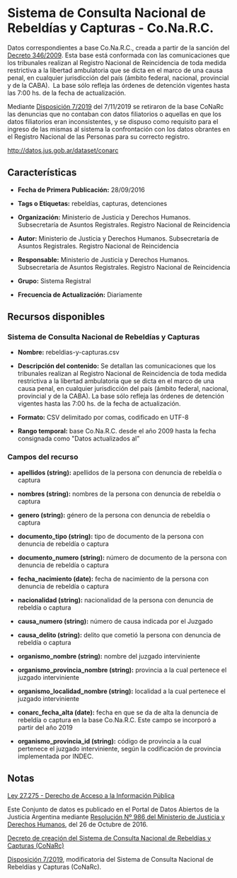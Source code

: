 Sistema de Consulta Nacional de Rebeldías y Capturas - Co.Na.R.C.
======================================================================

Datos correspondientes a base Co.Na.R.C., creada a partir de la sanción del [Decreto 346/2009](http://servicios.infoleg.gob.ar/infolegInternet/anexos/150000-154999/152565/norma.htm). Esta base está conformada con las comunicaciones que los tribunales realizan al Registro Nacional de Reincidencia de toda medida restrictiva a la libertad ambulatoria que se dicta en el marco de una causa penal, en cualquier jurisdicción del país (ámbito federal, nacional, provincial y de la CABA).  La base sólo refleja las órdenes de detención vigentes hasta las 7:00 hs. de la fecha de actualización.

Mediante [Disposición 7/2019](https://www.boletinoficial.gob.ar/detalleAviso/primera/220895/20191107) del 7/11/2019 se retiraron de la base CoNaRc las denuncias que no contaban con datos filiatorios o aquellas en que los datos filiatorios eran inconsistentes, y se dispuso como requisito para el ingreso de las mismas al sistema la  confrontación con los datos obrantes en el Registro Nacional de las Personas para su correcto registro.

http://datos.jus.gob.ar/dataset/conarc

Características
---------------

- **Fecha de Primera Publicación:** 28/09/2016

- **Tags o Etiquetas:** rebeldías, capturas, detenciones

- **Organización:** Ministerio de Justicia y Derechos Humanos. Subsecretaría de Asuntos Registrales. Registro Nacional de Reincidencia

- **Autor:** Ministerio de Justicia y Derechos Humanos. Subsecretaría de Asuntos Registrales. Registro Nacional de Reincidencia

- **Responsable:** Ministerio de Justicia y Derechos Humanos. Subsecretaría de Asuntos Registrales. Registro Nacional de Reincidencia

- **Grupo:** Sistema Registral

- **Frecuencia de Actualización:** Diariamente

Recursos disponibles
--------------------

### Sistema de Consulta Nacional de Rebeldías y Capturas

- **Nombre:** rebeldias-y-capturas.csv

- **Descripción del contenido:** Se detallan las comunicaciones que los tribunales realizan al Registro Nacional de Reincidencia de toda medida restrictiva a la libertad ambulatoria que se dicta en el marco de una causa penal, en cualquier jurisdicción del país (ámbito federal, nacional, provincial y de la CABA).  La base sólo refleja las órdenes de detención vigentes hasta las 7:00 hs. de la fecha de actualización.

- **Formato:** CSV delimitado por comas, codificado en UTF-8

- **Rango temporal:** base Co.Na.R.C. desde el año 2009 hasta la fecha consignada como "Datos actualizados al”

### Campos del recurso

- **apellidos (string):** apellidos de la persona con denuncia de rebeldía o captura

- **nombres (string):** nombres de la persona con denuncia de rebeldía o captura

- **genero (string):** género de la persona con denuncia de rebeldía o captura

- **documento_tipo (string):** tipo de documento de la persona con denuncia de rebeldía o captura

- **documento_numero (string):** número de documento de la persona con denuncia de rebeldía o captura

- **fecha_nacimiento (date):** fecha de nacimiento de la persona con denuncia de rebeldía o captura

- **nacionalidad (string):** nacionalidad de la persona con denuncia de rebeldía o captura

- **causa_numero (string):** número de causa indicada por el Juzgado

- **causa_delito (string):** delito que cometió la persona con denuncia de rebeldía o captura

- **organismo_nombre (string):** nombre del juzgado interviniente

- **organismo_provincia_nombre (string):** provincia a la cual pertenece el juzgado interviniente

- **organismo_localidad_nombre (string):** localidad a la cual pertenece el juzgado interviniente

- **conarc_fecha_alta (date):** fecha en que se da de alta la denuncia de rebeldía o captura en la base Co.Na.R.C. Este campo se incorporó a partir del año 2019

- **organismo_provincia_id (string):** código de provincia a la cual pertenece el juzgado interviniente, según la codificación de provincia implementada por INDEC.

Notas
-----

[Ley 27.275 - Derecho de Acceso a la Información Pública]( http://servicios.infoleg.gob.ar/infolegInternet/anexos/265000-269999/265949/norma.htm)

Este Conjunto de datos es publicado en el Portal de Datos Abiertos de la Justicia Argentina mediante [Resolución Nº 986 del Ministerio de Justicia y Derechos Humanos](http://datos.jus.gob.ar/resoluciones/RESOL-2016-986-E-APN-MJ.pdf), del 26 de Octubre de 2016.

[Decreto de creación del  Sistema de Consulta Nacional de Rebeldías y Capturas (CoNaRc)](http://servicios.infoleg.gob.ar/infolegInternet/anexos/150000-154999/152565/norma.htm)

[Disposición 7/2019](https://www.boletinoficial.gob.ar/detalleAviso/primera/220895/20191107), modificatoria del Sistema de Consulta Nacional de Rebeldías y Capturas (CoNaRc).
